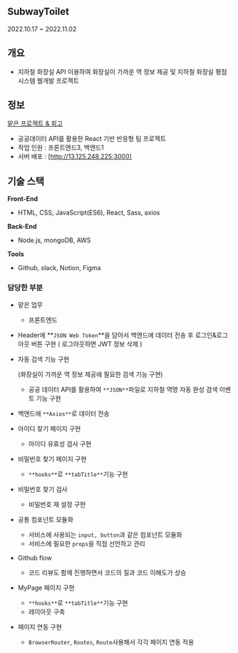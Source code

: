 ## SubwayToilet

2022.10.17 ~ 2022.11.02

## 개요

- 지하철 화장실 API 이용하여 화장실이 가까운 역 정보 제공 및 지하철 화장실 평점 시스템 웹개발 프로젝트

## 정보

[맡은 프로젝트 & 회고](https://www.notion.so/bd318e02d6ad4a0c916af5e466eccf41)

- 공공데이터 API를 활용한 React 기반 반응형 팀 프로젝트
- 작업 인원 : 프론트엔드3, 백엔드1
- 서버 배포 : [http://13.125.248.225:3000]

## 기술 스택

**Front-End**

- HTML, CSS, JavaScript(ES6), React, Sass, axios

**Back-End**

- Node.js, mongoDB, AWS

**Tools**

- Github, slack, Notion, Figma

### 담당한 부분

- 맡은 업무
    - 프론트엔드

- Header에 **`JSON Web Token`**을 담아서 백엔드에  데이터 전송 후 로그인&로그아웃 버튼 구현 ( 로그아웃하면 JWT 정보 삭제 )
- 자동 검색 기능 구현
    
    (화장실이 가까운 역 정보 제공에 필요한 검색 기능 구현)
    
    - 공공 데이터 API를 활용하여 `**JSON**`파일로 지하철 역명 자동 완성 검색 이벤트 기능 구현
- 백엔드에 `**Axios**`로 데이터 전송
- 아이디 찾기 페이지 구현
    - 아이디 유효성 검사 구현
- 비밀번호 찾기 페이지 구현
    - `**hooks**`로 `**tabTitle**`기능 구현
- 비밀번호 찾기 검사
    - 비밀번호 재 설정 구현
- 공통 컴포넌트 모듈화
    - 서비스에 사용되는 `input, button`과 같은 컴포넌트 모듈화
    - 서비스에 필요한 `props`을 직접 선언하고 관리
- Github flow
    - 코드 리뷰도 함께 진행하면서 코드의 질과 코드 이해도가 상승
- MyPage 페이지 구현
    - `**hooks**`로 `**tabTitle**`기능 구현
    - 레이아웃 구축
- 페이지 연동 구현
    - `BrowserRouter`, `Routes`, `Route`사용해서 각각 페이지 연동 적용
